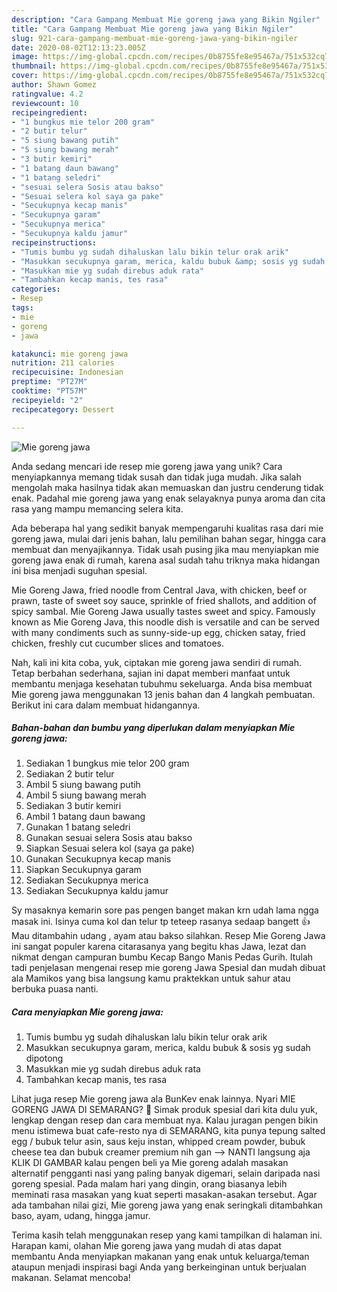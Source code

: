 ```yaml
---
description: "Cara Gampang Membuat Mie goreng jawa yang Bikin Ngiler"
title: "Cara Gampang Membuat Mie goreng jawa yang Bikin Ngiler"
slug: 921-cara-gampang-membuat-mie-goreng-jawa-yang-bikin-ngiler
date: 2020-08-02T12:13:23.005Z
image: https://img-global.cpcdn.com/recipes/0b8755fe8e95467a/751x532cq70/mie-goreng-jawa-foto-resep-utama.jpg
thumbnail: https://img-global.cpcdn.com/recipes/0b8755fe8e95467a/751x532cq70/mie-goreng-jawa-foto-resep-utama.jpg
cover: https://img-global.cpcdn.com/recipes/0b8755fe8e95467a/751x532cq70/mie-goreng-jawa-foto-resep-utama.jpg
author: Shawn Gomez
ratingvalue: 4.2
reviewcount: 10
recipeingredient:
- "1 bungkus mie telor 200 gram"
- "2 butir telur"
- "5 siung bawang putih"
- "5 siung bawang merah"
- "3 butir kemiri"
- "1 batang daun bawang"
- "1 batang seledri"
- "sesuai selera Sosis atau bakso"
- "Sesuai selera kol saya ga pake"
- "Secukupnya kecap manis"
- "Secukupnya garam"
- "Secukupnya merica"
- "Secukupnya kaldu jamur"
recipeinstructions:
- "Tumis bumbu yg sudah dihaluskan lalu bikin telur orak arik"
- "Masukkan secukupnya garam, merica, kaldu bubuk &amp; sosis yg sudah dipotong"
- "Masukkan mie yg sudah direbus aduk rata"
- "Tambahkan kecap manis, tes rasa"
categories:
- Resep
tags:
- mie
- goreng
- jawa

katakunci: mie goreng jawa 
nutrition: 211 calories
recipecuisine: Indonesian
preptime: "PT27M"
cooktime: "PT57M"
recipeyield: "2"
recipecategory: Dessert

---
```



![Mie goreng jawa](https://img-global.cpcdn.com/recipes/0b8755fe8e95467a/751x532cq70/mie-goreng-jawa-foto-resep-utama.jpg)

Anda sedang mencari ide resep mie goreng jawa yang unik? Cara menyiapkannya memang tidak susah dan tidak juga mudah. Jika salah mengolah maka hasilnya tidak akan memuaskan dan justru cenderung tidak enak. Padahal mie goreng jawa yang enak selayaknya punya aroma dan cita rasa yang mampu memancing selera kita.

Ada beberapa hal yang sedikit banyak mempengaruhi kualitas rasa dari mie goreng jawa, mulai dari jenis bahan, lalu pemilihan bahan segar, hingga cara membuat dan menyajikannya. Tidak usah pusing jika mau menyiapkan mie goreng jawa enak di rumah, karena asal sudah tahu triknya maka hidangan ini bisa menjadi suguhan spesial.

Mie Goreng Jawa, fried noodle from Central Java, with chicken, beef or prawn, taste of sweet soy sauce, sprinkle of fried shallots, and addition of spicy sambal. Mie Goreng Jawa usually tastes sweet and spicy. Famously known as Mie Goreng Java, this noodle dish is versatile and can be served with many condiments such as sunny-side-up egg, chicken satay, fried chicken, freshly cut cucumber slices and tomatoes.


Nah, kali ini kita coba, yuk, ciptakan mie goreng jawa sendiri di rumah. Tetap berbahan sederhana, sajian ini dapat memberi manfaat untuk membantu menjaga kesehatan tubuhmu sekeluarga. Anda bisa membuat Mie goreng jawa menggunakan 13 jenis bahan dan 4 langkah pembuatan. Berikut ini cara dalam membuat hidangannya.

<!--inarticleads1-->

##### Bahan-bahan dan bumbu yang diperlukan dalam menyiapkan Mie goreng jawa:

1. Sediakan 1 bungkus mie telor 200 gram
1. Sediakan 2 butir telur
1. Ambil 5 siung bawang putih
1. Ambil 5 siung bawang merah
1. Sediakan 3 butir kemiri
1. Ambil 1 batang daun bawang
1. Gunakan 1 batang seledri
1. Gunakan sesuai selera Sosis atau bakso
1. Siapkan Sesuai selera kol (saya ga pake)
1. Gunakan Secukupnya kecap manis
1. Siapkan Secukupnya garam
1. Sediakan Secukupnya merica
1. Sediakan Secukupnya kaldu jamur


Sy masaknya kemarin sore pas pengen banget makan krn udah lama ngga masak ini. Isinya cuma kol dan telur tp teteep rasanya sedaap bangett 👍 Mau ditambahin udang , ayam atau bakso silahkan. Resep Mie Goreng Jawa ini sangat populer karena citarasanya yang begitu khas Jawa, lezat dan nikmat dengan campuran bumbu Kecap Bango Manis Pedas Gurih. Itulah tadi penjelasan mengenai resep mie goreng Jawa Spesial dan mudah dibuat ala Mamikos yang bisa langsung kamu praktekkan untuk sahur atau berbuka puasa nanti. 

<!--inarticleads2-->

##### Cara menyiapkan Mie goreng jawa:

1. Tumis bumbu yg sudah dihaluskan lalu bikin telur orak arik
1. Masukkan secukupnya garam, merica, kaldu bubuk &amp; sosis yg sudah dipotong
1. Masukkan mie yg sudah direbus aduk rata
1. Tambahkan kecap manis, tes rasa


Lihat juga resep Mie goreng jawa ala BunKev enak lainnya. Nyari MIE GORENG JAWA DI SEMARANG? 🙂 Simak produk spesial dari kita dulu yuk, lengkap dengan resep dan cara membuat nya. Kalau juragan pengen bikin menu istimewa buat cafe-resto nya di SEMARANG, kita punya tepung salted egg / bubuk telur asin, saus keju instan, whipped cream powder, bubuk cheese tea dan bubuk creamer premium nih gan --&gt; NANTI langsung aja KLIK DI GAMBAR kalau pengen beli ya Mie goreng adalah masakan alternatif pengganti nasi yang paling banyak digemari, selain daripada nasi goreng spesial. Pada malam hari yang dingin, orang biasanya lebih meminati rasa masakan yang kuat seperti masakan-asakan tersebut. Agar ada tambahan nilai gizi, Mie goreng jawa yang enak seringkali ditambahkan baso, ayam, udang, hingga jamur. 

Terima kasih telah menggunakan resep yang kami tampilkan di halaman ini. Harapan kami, olahan Mie goreng jawa yang mudah di atas dapat membantu Anda menyiapkan makanan yang enak untuk keluarga/teman ataupun menjadi inspirasi bagi Anda yang berkeinginan untuk berjualan makanan. Selamat mencoba!
